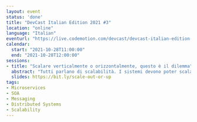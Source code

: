 ```yaml
---
layout: event
status: 'done'
title: "DevCast Italian Edition 2021 #3"
location: "online"
language: "Italian"
eventurl: "https://live.codemotion.com/devcast/devcast-italian-edition-28102021"
calendar:
  start: "2021-10-28T11:00:00"
  end: "2021-10-28T12:00:00"
sessions:
- title: "Scalare verticalmente o orizzontalmente, questo è il dilemma"
  abstract: "Tutti parlano di scalabilità. I sistemi devono poter scalare, dicono. Ma, cosa significa? Sembra inoltre che l’unica opzione sia quella di avventurarsi in un viaggio fatto di sistemi distribuiti e microservizi. Ma se avessimo a che fare con un sistema esistente? Dobbiamo riscriverlo per essere distribuito? Partiremo col capire cosa vuol dire scalabilità, quali opzioni abbiamo, e quali scelte per evolvere un sistema esistente. E come bonus cercheremo di capire se abbiamo veramente bisogno di scalare orizzontalmente."
  slides: https://bit.ly/scale-out-or-up
tags:
- Microservices
- SOA
- Messaging
- Distributed Systems
- Scalability
---
```


